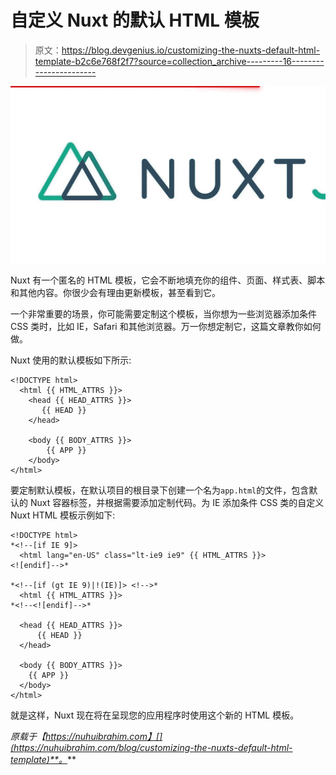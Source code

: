 # 自定义 Nuxt 的默认 HTML 模板

> 原文：<https://blog.devgenius.io/customizing-the-nuxts-default-html-template-b2c6e768f2f7?source=collection_archive---------16----------------------->

![](img/c11833a2a9013207234ad712edb9f9f5.png)

Nuxt 有一个匿名的 HTML 模板，它会不断地填充你的组件、页面、样式表、脚本和其他内容。你很少会有理由更新模板，甚至看到它。

一个非常重要的场景，你可能需要定制这个模板，当你想为一些浏览器添加条件 CSS 类时，比如 IE，Safari 和其他浏览器。万一你想定制它，这篇文章教你如何做。

Nuxt 使用的默认模板如下所示:

```
<!DOCTYPE html> 
  <html {{ HTML_ATTRS }}>
    <head {{ HEAD_ATTRS }}>
      ﻿ {{ HEAD }} 
    </head>

    ﻿<body {{ BODY_ATTRS }}> 
        {{ APP }} 
    </body> 
</html>
```

要定制默认模板，在默认项目的根目录下创建一个名为`app.html`的文件，包含默认的 Nuxt 容器标签，并根据需要添加定制代码。为 IE 添加条件 CSS 类的自定义 Nuxt HTML 模板示例如下:

```
<!DOCTYPE html> 
*<!--[if IE 9]>
﻿  <html lang="en-US" class="lt-ie9 ie9" {{ HTML_ATTRS }}>
﻿<![endif]-->* 

*<!--[if (gt IE 9)|!(IE)]> <!-->*
  <html {{ HTML_ATTRS }}>
﻿*<!--<![endif]-->*

  ﻿﻿﻿<head {{ HEAD_ATTRS }}> 
  	  {{ HEAD }} 
  </head>

  <body {{ BODY_ATTRS }}> 
    {{ APP }} 
  </body> 
</html>
```

就是这样，Nuxt 现在将在呈现您的应用程序时使用这个新的 HTML 模板。

*原载于【https://nuhuibrahim.com】[](https://nuhuibrahim.com/blog/customizing-the-nuxts-default-html-template)**。***